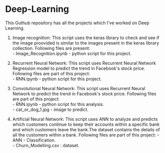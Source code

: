 # Deep-Learning

This Guthub repository has all the projects which I've worked on Deep Learning.   

1. Image recognition: This script uses the keras library to check and see if the image proovided is similar to the images present in the keras library collection. Following files are present:    
                            - Image_Recognition.ipynb - python script for this project.   

1. Recurrent Neural Network: This script uses Recurrent Neural Network Regression model to predict the trend in Facebook's stock price. Following files are part of this project:    
                  - RNN.ipynb - python script for this project.   

1. Convolutional Neural Network: This script uses Recurrent Neural Network to predict the trend in Facebook's stock price. Following files are part of this project:    
                            - RNN.ipynb - python script for this analysis.             
                            - cat_or_dog_1.jpg - image to predict.     

2. Artificial Neural Network: This script uses ANN to analyze and predicts which customers continue to keep their accounts within a specific bank and which customers leave the bank.The dataset contains the details of all the customers within a bank. Following files are part of this project:
                            - ANN - Classification.   
                            - Churn_Modelling.csv : dataset.
